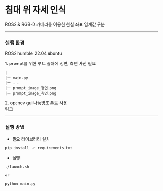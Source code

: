 # 침대 위 자세 인식

ROS2 & RGB-D 카메라를 이용한 현실 좌표 임계값 구분

---
### 실행 환경
ROS2 humble, 22.04 ubuntu

1\. prompt를 위한 루트 폴더에 정면, 측면 사진 필요
```
|
|ㅡ main.py
|ㅡ ...
|ㅡ prompt_image_정면.png
|ㅡ prompt_image_측면.png
```
2\. opencv gui 나눔명조 폰트 사용\
[링크](https://hangeul.naver.com/fonts/search?f=nanum)

---

### 실행 방법
- 필요 라이브러리 설치
```
pip install -r requirements.txt
```

- 실행
```
./launch.sh

or

python main.py
```
